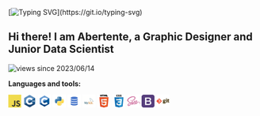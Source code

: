 [![Typing SVG](https://readme-typing-svg.demolab.com?font=Monoid&size=36&color=00337C&background=FFFFFF&height=70&lines=%E2%B4%B0%E2%B5%8F%E2%B5%99%E2%B5%93%E2%B4%BC!;!%D9%85%D8%B1%D8%AD%D8%A8%D8%A7;Bienvenue!;Welcome!;Bienvenido!)](https://git.io/typing-svg)

## Hi there! I am Abertente, a Graphic Designer and Junior Data Scientist

![views since 2023/06/14](https://visitor-badge-deno.deno.dev/jwenjian.jwenjian.svg)

**Languages and tools:**  

<code><img height="26" src="https://raw.githubusercontent.com/github/explore/main/topics/javascript/javascript.png"></code>
<code><img height="26" src="https://raw.githubusercontent.com/github/explore/main/topics/cpp/cpp.png"></code>
<code><img height="26" src="https://raw.githubusercontent.com/github/explore/main/topics/c/c.png"></code>
<code><img height="26" src="https://raw.githubusercontent.com/github/explore/main/topics/python/python.png"></code>
<code><img height="26" src="https://raw.githubusercontent.com/github/explore/main/topics/sql/sql.png"></code>
<code><img height="26" src="https://raw.githubusercontent.com/github/explore/main/topics/mysql/mysql.png"></code>
<code><img height="26" src="https://raw.githubusercontent.com/github/explore/main/topics/html/html.png"></code>
<code><img height="26" src="https://raw.githubusercontent.com/github/explore/main/topics/css/css.png"></code>
<code><img height="26" src="https://raw.githubusercontent.com/github/explore/main/topics/sass/sass.png"></code>
<code><img height="26" src="https://raw.githubusercontent.com/github/explore/main/topics/bootstrap/bootstrap.png"></code>
<code><img height="26" src="https://raw.githubusercontent.com/github/explore/main/topics/git/git.png"></code>
